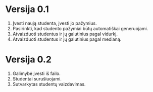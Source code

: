# Versija 0.1

1. Įvesti naują studenta, įvesti jo pažymius.
2. Pasirinkti, kad studento pažymiai būtų automatiškai generuojami.
3. Atvaizduoti studentus ir jų galutinius pagal vidurkį.
4. Atvaizduoti studentus ir jų galutinius pagal medianą.


# Versija 0.2

1. Galimybė įvesti iš failo.
2. Studentai surušiuojami.
3. Sutvarkytas studentų vaizdavimas.
